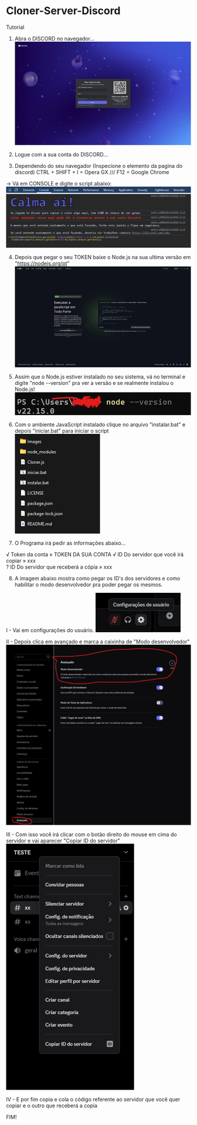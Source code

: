 # Cloner-Server-Discord     

Tutorial 

1. Abra o DISCORD no navegador...
![NK](Images/discord.png)

2. Logue com a sua conta do DISCORD...

3. Dependendo do seu navegador (Inspecione o elemento da pagina do discord)
CTRL + SHIFT + I = Opera GX /// F12 = Google Chrome


 -> Vá em CONSOLE e digite o script abaixo:
![NK](Images/console.png)
![NK](Images/image.png)

4. Depois que pegar o seu TOKEN baixe o Node.js na sua ultima versão em "https://nodejs.org/pt"
![NK](Images/node.png)

5. Assim que o Node.js estiver instalado no seu sistema, vá no terminal e digite "node --version" pra ver a versão e se realmente instalou o Node.js!
![NK](Images/version_node.png)

6. Com o ambiente JavaScript instalado clique no arquivo "instalar.bat" e depois "iniciar.bat" para iniciar o script
![NK](Images/instalar.png)

7. O Programa irá pedir as informações abaixo...

√ Token da conta » TOKEN DA SUA CONTA
√ ID Do servidor que você irá copiar » xxx  
? ID Do servidor que receberá a cópia » xxx

8. A imagem abaixo mostra como pegar os ID's dos servidores e como habilitar o modo desenvolvedor pra poder pegar os mesmos.

I - Vai em configurações do usuário.
![NK](Images/config.png) 

II - Depois clica em avançado e marca a caixinha de "Modo desenvolvedor"
![NK](Images/mododev.png)

III - Com isso você irá clicar com o botão direito do mouse em cima do servidor e vai aparecer "Copiar ID do servidor"
![NK](Images/id.png)

IV - E por fim copia e cola o código referente ao servidor que você quer copiar e o outro que receberá a copia

FIM!




